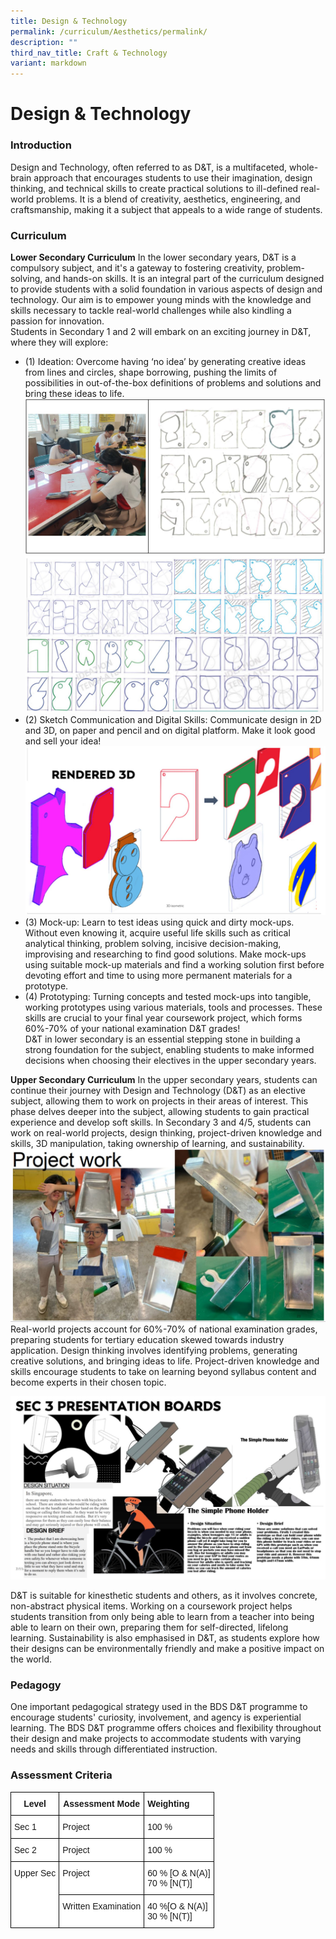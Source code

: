 ```yaml
---
title: Design & Technology
permalink: /curriculum/Aesthetics/permalink/
description: ""
third_nav_title: Craft & Technology
variant: markdown
---
```

Design &amp; Technology
===================

### Introduction
Design and Technology, often referred to as D&amp;T, is a multifaceted, whole-brain approach that encourages students to use their imagination, design thinking, and technical skills to create practical solutions to ill-defined real-world problems. It is a blend of creativity, aesthetics, engineering, and craftsmanship, making it a subject that appeals to a wide range of students.
### Curriculum
**Lower Secondary Curriculum**
In the lower secondary years, D&amp;T is a compulsory subject, and it's a gateway to fostering creativity, problem-solving, and hands-on skills. It is an integral part of the curriculum designed to provide students with a solid foundation in various aspects of design and technology. Our aim is to empower young minds with the knowledge and skills necessary to tackle real-world challenges while also kindling a passion for innovation. <br>
Students in Secondary 1 and 2 will embark on an exciting journey in D&amp;T, where they will explore:<br>
*  (1) Ideation: Overcome having ‘no idea’ by generating creative ideas from lines and circles, shape borrowing, pushing the limits of possibilities in out-of-the-box definitions of problems and solutions and bring these ideas to life. <br>
![](/images/Curriculum/Craft%20&amp;%20Technology/DnT1.JPG)
![](/images/Curriculum/Craft%20&amp;%20Technology/DnT2.JPG)
* (2)   Sketch Communication and Digital Skills: Communicate design in 2D and 3D, on paper and pencil and on digital platform.  Make it look good and sell your idea! <br>
![](/images/Curriculum/Craft%20&amp;%20Technology/DnT3.JPG)
* (3) Mock-up: Learn to test ideas using quick and dirty mock-ups. Without even knowing it, acquire useful life skills such as critical analytical thinking, problem solving, incisive decision-making, improvising and researching to find good solutions. Make mock-ups using suitable mock-up materials and find a working solution first before devoting effort and time to using more permanent materials for a prototype. <br>
* (4) Prototyping: Turning concepts and tested mock-ups into tangible, working prototypes using various materials, tools and processes. These skills are crucial to your final year coursework project, which forms 60%-70% of your national examination D&amp;T grades! <br>
D&amp;T in lower secondary is an essential stepping stone in building a strong foundation for the subject, enabling students to make informed decisions when choosing their electives in the upper secondary years.


**Upper Secondary Curriculum**
In the upper secondary years, students can continue their journey with Design and Technology (D&amp;T) as an elective subject, allowing them to work on projects in their areas of interest. This phase delves deeper into the subject, allowing students to gain practical experience and develop soft skills. In Secondary 3 and 4/5, students can work on real-world projects, design thinking, project-driven knowledge and skills, 3D manipulation, taking ownership of learning, and sustainability.
![](/images/Curriculum/Craft%20&amp;%20Technology/DnT4.JPG)
Real-world projects account for 60%-70% of national examination grades, preparing students for tertiary education skewed towards industry application. Design thinking involves identifying problems, generating creative solutions, and bringing ideas to life. Project-driven knowledge and skills encourage students to take on learning beyond syllabus content and become experts in their chosen topic.

![](/images/Curriculum/Craft%20&amp;%20Technology/DnT5.JPG)

D&amp;T is suitable for kinesthetic students and others, as it involves concrete, non-abstract physical items. Working on a coursework project helps students transition from only being able to learn from a teacher into being able to learn on their own, preparing them for self-directed, lifelong learning. Sustainability is also emphasised in D&amp;T, as students explore how their designs can be environmentally friendly and make a positive impact on the world.

### Pedagogy
One important pedagogical strategy used in the BDS D&amp;T programme to encourage students' curiosity, involvement, and agency is experiential learning. The BDS D&amp;T programme offers choices and flexibility throughout their design and make projects to accommodate students with varying needs and skills through differentiated instruction.

### Assessment Criteria

<style type="text/css">
.tg  {border-collapse:collapse;border-spacing:0;}
.tg td{border-color:black;border-style:solid;border-width:1px;font-family:Arial, sans-serif;font-size:14px;
  overflow:hidden;padding:10px 5px;word-break:normal;}
.tg th{border-color:black;border-style:solid;border-width:1px;font-family:Arial, sans-serif;font-size:14px;
  font-weight:normal;overflow:hidden;padding:10px 5px;word-break:normal;}
.tg .tg-9hzb{background-color:#FFF;font-weight:bold;text-align:center;vertical-align:top}
.tg .tg-dgl5{background-color:#FFF;font-weight:bold;text-align:left;vertical-align:top}
.tg .tg-ktyi{background-color:#FFF;text-align:left;vertical-align:top}
</style>
<table class="tg">
<thead>
  <tr>
    <th class="tg-9hzb">Level</th>
    <th class="tg-9hzb">Assessment Mode</th>
    <th class="tg-dgl5">Weighting</th>
  </tr>
</thead>
<tbody>
  <tr>
    <td class="tg-ktyi">Sec 1</td>
    <td class="tg-ktyi">Project</td>
    <td class="tg-ktyi">100 %</td>
  </tr>
  <tr>
    <td class="tg-ktyi">Sec 2</td>
    <td class="tg-ktyi">Project</td>
    <td class="tg-ktyi">100 %</td>
  </tr>
  <tr>
    <td class="tg-ktyi" rowspan="2">Upper Sec </td>
    <td class="tg-ktyi">Project</td>
    <td class="tg-ktyi">60 % [O &amp; N(A)]<br>70 % [N(T)]</td>
  </tr>
  <tr>
    <td class="tg-ktyi">Written Examination</td>
    <td class="tg-ktyi">40 %[O &amp; N(A)]<br>30 % [N(T)]</td>
  </tr>
</tbody>
</table>